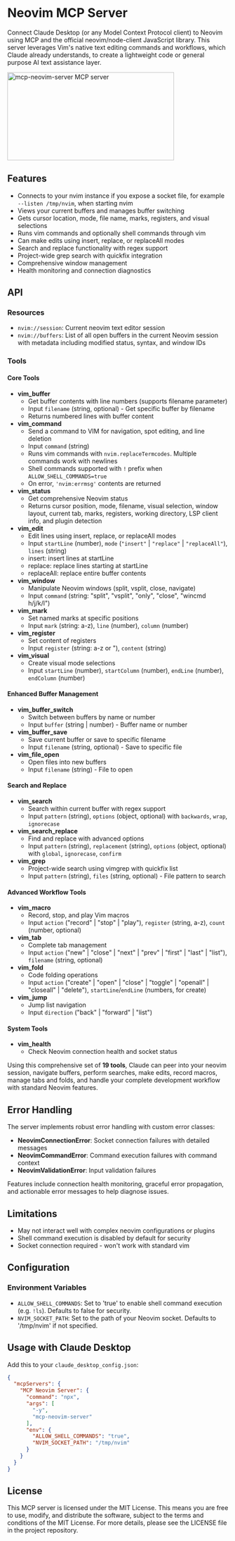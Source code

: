 # Neovim MCP Server

Connect Claude Desktop (or any Model Context Protocol client) to Neovim using MCP and the official neovim/node-client JavaScript library. This server leverages Vim's native text editing commands and workflows, which Claude already understands, to create a lightweight code or general purpose AI text assistance layer.

<a href="https://glama.ai/mcp/servers/s0fywdwp87"><img width="380" height="200" src="https://glama.ai/mcp/servers/s0fywdwp87/badge" alt="mcp-neovim-server MCP server" /></a>

## Features

- Connects to your nvim instance if you expose a socket file, for example `--listen /tmp/nvim`, when starting nvim
- Views your current buffers and manages buffer switching
- Gets cursor location, mode, file name, marks, registers, and visual selections
- Runs vim commands and optionally shell commands through vim
- Can make edits using insert, replace, or replaceAll modes
- Search and replace functionality with regex support
- Project-wide grep search with quickfix integration
- Comprehensive window management
- Health monitoring and connection diagnostics

## API

### Resources

- `nvim://session`: Current neovim text editor session
- `nvim://buffers`: List of all open buffers in the current Neovim session with metadata including modified status, syntax, and window IDs

### Tools

#### Core Tools
- **vim_buffer**
  - Get buffer contents with line numbers (supports filename parameter)
  - Input `filename` (string, optional) - Get specific buffer by filename
  - Returns numbered lines with buffer content
- **vim_command**
  - Send a command to VIM for navigation, spot editing, and line deletion
  - Input `command` (string)
  - Runs vim commands with `nvim.replaceTermcodes`. Multiple commands work with newlines
  - Shell commands supported with `!` prefix when `ALLOW_SHELL_COMMANDS=true`
  - On error, `'nvim:errmsg'` contents are returned 
- **vim_status**
  - Get comprehensive Neovim status
  - Returns cursor position, mode, filename, visual selection, window layout, current tab, marks, registers, working directory, LSP client info, and plugin detection
- **vim_edit**
  - Edit lines using insert, replace, or replaceAll modes
  - Input `startLine` (number), `mode` (`"insert"` | `"replace"` | `"replaceAll"`), `lines` (string)
  - insert: insert lines at startLine
  - replace: replace lines starting at startLine
  - replaceAll: replace entire buffer contents
- **vim_window**
  - Manipulate Neovim windows (split, vsplit, close, navigate)
  - Input `command` (string: "split", "vsplit", "only", "close", "wincmd h/j/k/l")
- **vim_mark**
  - Set named marks at specific positions
  - Input `mark` (string: a-z), `line` (number), `column` (number)
- **vim_register**
  - Set content of registers
  - Input `register` (string: a-z or "), `content` (string)
- **vim_visual**
  - Create visual mode selections
  - Input `startLine` (number), `startColumn` (number), `endLine` (number), `endColumn` (number)

#### Enhanced Buffer Management
- **vim_buffer_switch**
  - Switch between buffers by name or number
  - Input `buffer` (string | number) - Buffer name or number
- **vim_buffer_save**
  - Save current buffer or save to specific filename
  - Input `filename` (string, optional) - Save to specific file
- **vim_file_open**
  - Open files into new buffers
  - Input `filename` (string) - File to open

#### Search and Replace
- **vim_search**
  - Search within current buffer with regex support
  - Input `pattern` (string), `options` (object, optional) with `backwards`, `wrap`, `ignorecase`
- **vim_search_replace**
  - Find and replace with advanced options
  - Input `pattern` (string), `replacement` (string), `options` (object, optional) with `global`, `ignorecase`, `confirm`
- **vim_grep**
  - Project-wide search using vimgrep with quickfix list
  - Input `pattern` (string), `files` (string, optional) - File pattern to search

#### Advanced Workflow Tools
- **vim_macro**
  - Record, stop, and play Vim macros
  - Input `action` ("record" | "stop" | "play"), `register` (string, a-z), `count` (number, optional)
- **vim_tab**
  - Complete tab management
  - Input `action` ("new" | "close" | "next" | "prev" | "first" | "last" | "list"), `filename` (string, optional)
- **vim_fold**
  - Code folding operations
  - Input `action` ("create" | "open" | "close" | "toggle" | "openall" | "closeall" | "delete"), `startLine`/`endLine` (numbers, for create)
- **vim_jump**
  - Jump list navigation
  - Input `direction` ("back" | "forward" | "list")

#### System Tools
- **vim_health**
  - Check Neovim connection health and socket status

Using this comprehensive set of **19 tools**, Claude can peer into your neovim session, navigate buffers, perform searches, make edits, record macros, manage tabs and folds, and handle your complete development workflow with standard Neovim features.

## Error Handling

The server implements robust error handling with custom error classes:

- **NeovimConnectionError**: Socket connection failures with detailed messages
- **NeovimCommandError**: Command execution failures with command context  
- **NeovimValidationError**: Input validation failures

Features include connection health monitoring, graceful error propagation, and actionable error messages to help diagnose issues.

## Limitations

- May not interact well with complex neovim configurations or plugins
- Shell command execution is disabled by default for security
- Socket connection required - won't work with standard vim

## Configuration

### Environment Variables

- `ALLOW_SHELL_COMMANDS`: Set to 'true' to enable shell command execution (e.g. `!ls`). Defaults to false for security.
- `NVIM_SOCKET_PATH`: Set to the path of your Neovim socket. Defaults to '/tmp/nvim' if not specified.

## Usage with Claude Desktop
Add this to your `claude_desktop_config.json`:
```json
{
  "mcpServers": {
    "MCP Neovim Server": {
      "command": "npx",
      "args": [
        "-y",
        "mcp-neovim-server"
      ],
      "env": {
        "ALLOW_SHELL_COMMANDS": "true",
        "NVIM_SOCKET_PATH": "/tmp/nvim"
      }
    }
  }
}
```

## License

This MCP server is licensed under the MIT License. This means you are free to use, modify, and distribute the software, subject to the terms and conditions of the MIT License. For more details, please see the LICENSE file in the project repository.

